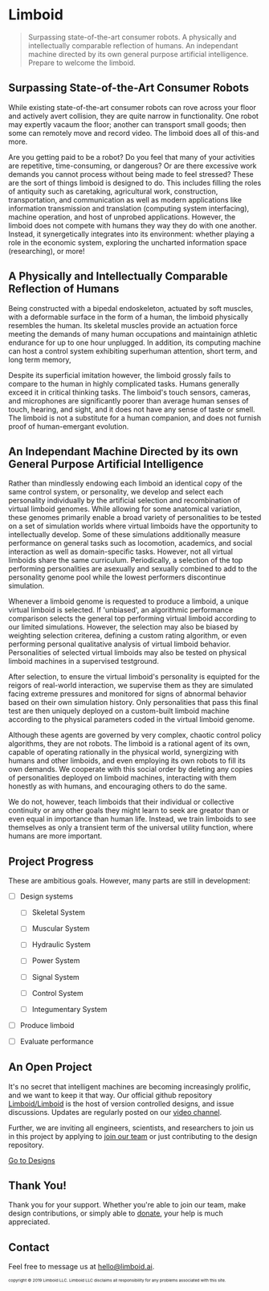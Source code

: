 # Limboid

> Surpassing state-of-the-art consumer robots. A physically and intellectually comparable reflection of humans. An independant machine directed by its own general purpose artificial intelligence. Prepare to welcome the limboid.

## Surpassing State-of-the-Art Consumer Robots

While existing state-of-the-art consumer robots can rove across your floor and actively avert collision, they are quite narrow in functionality. One robot may expertly vacaum the floor; another can transport small goods; then some can remotely move and record video. The limboid does all of this-and more.

Are you getting paid to be a robot? Do you feel that many of your activities are repetitive, time-consuming, or dangerous? Or are there excessive work demands you cannot process without being made to feel stressed? These are the sort of things limboid is designed to do. This includes filling the roles of antiquity such as caretaking, agricultural work, construction, transportation, and communication as well as modern applications like information transmission and translation (computing system interfacing), machine operation, and host of unprobed applications. However, the limboid does not compete with humans they way they do with one another. Instead, it synergetically integrates into its environment: whether playing a role in the economic system, exploring the uncharted information space (researching), or more!

## A Physically and Intellectually Comparable Reflection of Humans

Being constructed with a bipedal endoskeleton, actuated by soft muscles, with a deformable surface in the form of a human, the limboid physically resembles the human. Its skeletal muscles provide an actuation force meeting the demands of many human occupations and maintainign athletic endurance for up to one hour unplugged. In addition, its computing machine can host a control system exhibiting superhuman attention, short term, and long term memory, 

Despite its superficial imitation however, the limboid grossly fails to compare to the human in highly complicated tasks. Humans generally exceed it in critical thinking tasks. The limboid's touch sensors, cameras, and microphones are significantly poorer than average human senses of touch, hearing, and sight, and it does not have any sense of taste or smell. The limboid is not a substitute for a human companion, and does not furnish proof of human-emergant evolution.

## An Independant Machine Directed by its own General Purpose Artificial Intelligence

Rather than mindlessly endowing each limboid an identical copy of the same control system, or personality, we develop and select each personality individually by the artificial selection and recombination of virtual limboid genomes. While allowing for some anatomical variation, these genomes primarily enable a broad variety of personalities to be tested on a set of simulation worlds where virtual limboids have the opportunity to intellectually develop. Some of these simulations additionally measure performance on general tasks such as locomotion, academics, and social interaction as well as domain-specific tasks. However, not all virtual limboids share the same curriculum. Periodically, a selection of the top performing personalities are asexually and sexually combined to add to the personality genome pool while the lowest performers discontinue simulation.

Whenever a limboid genome is requested to produce a limboid, a unique virtual limboid is selected. If 'unbiased', an algorithmic performance comparison selects the general top performing virtual limboid according to our limited simulations. However, the selection may also be biased by weighting selection criterea, defining a custom rating algorithm, or even performing personal qualitative analysis of virtual limboid behavior. Personalities of selected virtual limboids may also be tested on physical limboid machines in a supervised testground.

After selection, to ensure the virtual limboid's personality is equipted for the reigors of real-world interaction, we supervise them as they are simulated facing extreme pressures and monitored for signs of abnormal behavior based on their own simulation history. Only personalities that pass this final test are then uniquely deployed on a custom-built limboid machine according to the physical parameters coded in the virtual limboid genome.

Although these agents are governed by very complex, chaotic control policy algorithms, they are not robots. The limboid is a rational agent of its own, capable of operating rationally in the physical world, synergizing with humans and other limboids, and even employing its own robots to fill its own demands. We cooperate with this social order by deleting any copies of personalities deployed on limboid machines, interacting with them honestly as with humans, and encouraging others to do the same.

We do not, however, teach limboids that their individual or collective continuity or any other goals they might learn to seek are greator than or even equal in importance than human life. Instead, we train limboids to see themselves as only a transient term of the universal utility function, where humans are more important.

## Project Progress

These are ambitious goals. However, many parts are still in development:

- [ ] Design systems

	- [ ] Skeletal System
	
	- [ ] Muscular System
	
	- [ ] Hydraulic System
	
	- [ ] Power System
	
	- [ ] Signal System
	
	- [ ] Control System
	
	- [ ] Integumentary System
	
- [ ] Produce limboid

- [ ] Evaluate performance

## An Open Project

It's no secret that intelligent machines are becoming increasingly prolific, and we want to keep it that way. Our official github repository [Limboid/Limboid](https://github.com/Limboid/Limboid) is the host of version controlled designs, and issue discussions. Updates are regularly posted on our [video channel](https://www.youtube.com/channel/UCtGRZvnkru55IcFrqKJbmoA/featured).

Further, we are inviting all engineers, scientists, and researchers to join us in this project by applying to [join our team](mailto:jacob.valdez@limboid.ai) or just contributing to the design repository.

[Go to Designs](https://github.com/Limboid/Limboid)

## Thank You!

Thank you for your support. Whether you're able to join our team, make design contributions, or simply able to [donate](https://paypal.me/Limboid), your help is much appreciated.

## Contact

Feel free to message us at [hello@limboid.ai](mailto:hello@limboid.ai).

<sub><sub><sub>copyright &copy; 2019 Limboid LLC. Limboid LLC disclaims all responsibility for any problems associated with this site.</sub></sub></sub>